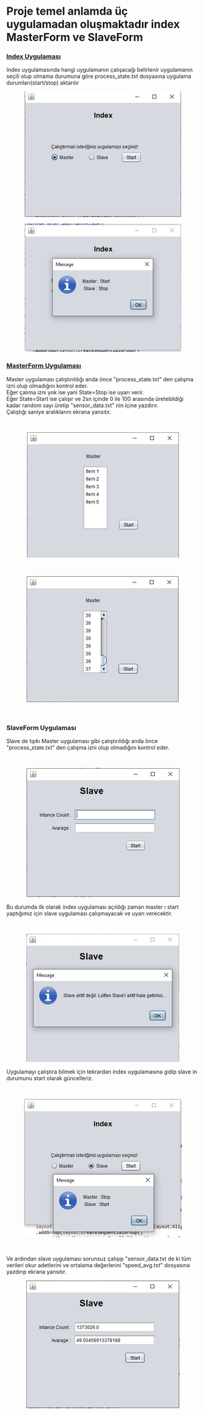<h1> Proje temel anlamda üç uygulamadan oluşmaktadır index MasterForm ve SlaveForm </h1>
<a href="index"><h3>
Index Uygulaması
</h3></a>
<p>Index uygulamasında hangi uygulamanın çalışacağı belirlenir uygulamanın seçili olup olmama durumuna göre   
process_state.txt dosyasına uygulama durumları(start/stop) aktarılır</p>
<p align="center">
    <img src="imgs\index1.JPG"/>
</p>
<p align="center">
    <img src="imgs\index2.JPG"/>
</p>
<a href="#MasterForm">
<h3>
MasterForm Uygulaması
</h3>
</a>
<p>
Master uygulaması çalıştırıldığı anda önce "process_state.txt" den çalışma izni olup olmadığını kontrol eder. <br>
Eğer çalıma izni yok ise yani State=Stop ise uyarı verir.<br> 
Eğer State=Start ise çalışır ve 2sn içinde 0 ile 100 arasında üretebildiği kadar random sayı üretip "sensor_data.txt" nin içine yazdırır.<br>
Çalıştığı saniye aralıklarını ekrana yansıtır.
</p>
<br>
<p align="center">
    <img src="imgs\master1.JPG"/>
</p>
<br>
<p align="center">
    <img src="imgs\master2.JPG"/>
</p>
<br>
<h3>
SlaveForm Uygulaması
</h3>
<p>
Slave de tıpkı Master uygulaması gibi çalıştırıldığı anda önce "process_state.txt" den çalışma izni olup olmadığını kontrol eder.</p><br>
<p align="center">
    <img src="imgs\slave1.JPG"/>
</p>
<p>
Bu durumda ilk olarak index uygulaması açıldığı zaman  master ı start yaptığımız için slave uygulaması çalışmayacak ve uyarı verecektir.</p><br>
<p align="center">
    <img src="imgs\slave2.JPG"/>
</p>
<p>
Uygulamayı çalıştıra bilmek için tekrardan index uygulamasına gidip slave in durumunu start olarak güncelleriz.   </p><br>
<p align="center">
    <img src="imgs\slave3.JPG"/>
</p>
<br>
<p>
Ve ardından slave uygulaması sorunsuz çalışıp "sensor_data.txt de ki tüm verileri okur adetlerini ve ortalama değerlerini "speed_avg.txt" dosyasına yazdırıp ekrana yansıtır.
</p>
<p align="center">
    <img src="imgs\slave4.JPG"/>
</p>

<br>